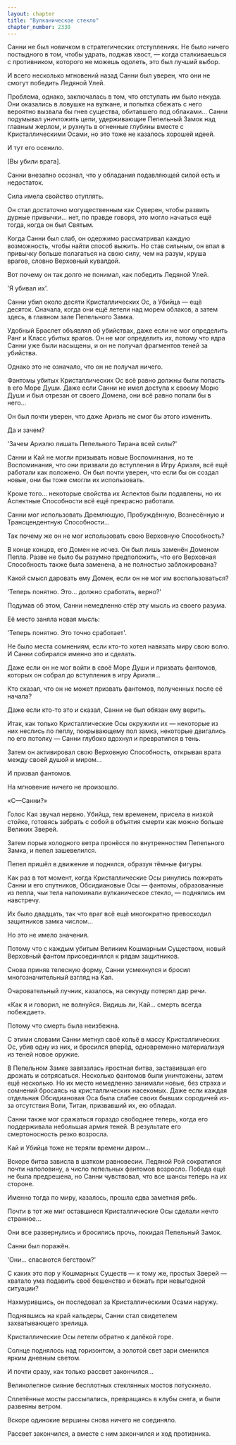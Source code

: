 ```yaml
---
layout: chapter
title: "Вулканическое стекло"
chapter_number: 2330
---
```




Санни не был новичком в стратегических отступлениях. Не было ничего постыдного в том, чтобы удрать, поджав хвост, — когда сталкиваешься с противником, которого не можешь одолеть, это был лучший выбор.

И всего несколько мгновений назад Санни был уверен, что они не смогут победить Ледяной Улей.

Проблема, однако, заключалась в том, что отступать им было некуда. Они оказались в ловушке на вулкане, и попытка сбежать с него вероятно вызвала бы гнев существа, обитавшего под облаками... Санни подумывал уничтожить цепи, удерживающие Пепельный Замок над главным жерлом, и рухнуть в огненные глубины вместе с Кристаллическими Осами, но это тоже не казалось хорошей идеей.

И тут его осенило.

[Вы убили врага].

Санни внезапно осознал, что у обладания подавляющей силой есть и недостаток.

Сила имела свойство отуплять.

Он стал достаточно могущественным как Суверен, чтобы развить дурные привычки... нет, по правде говоря, это могло начаться ещё тогда, когда он был Святым.

Когда Санни был слаб, он одержимо рассматривал каждую возможность, чтобы найти способ выжить. Но став сильным, он впал в привычку больше полагаться на свою силу, чем на разум, круша врагов, словно Верховный кувалдой.

Вот почему он так долго не понимал, как победить Ледяной Улей.

'Я убивал их'.

Санни убил около десяти Кристаллических Ос, а Убийца — ещё десяток. Сначала, когда они ещё летели над морем облаков, а затем здесь, в главном зале Пепельного Замка.

Удобный Браслет объявлял об убийствах, даже если не мог определить Ранг и Класс убитых врагов. Он не мог определить их, потому что ядра Санни уже были насыщены, и он не получал фрагментов теней за убийства.

Однако это не означало, что он не получал ничего.

Фантомы убитых Кристаллических Ос всё равно должны были попасть в его Море Души. Даже если Санни не имел доступа к своему Морю Души и был отрезан от своего Домена, они всё равно попали бы в него...

Он был почти уверен, что даже Ариэль не смог бы этого изменить.

Да и зачем?

'Зачем Ариэлю лишать Пепельного Тирана всей силы?'

Санни и Кай не могли призывать новые Воспоминания, но те Воспоминания, что они призвали до вступления в Игру Ариэля, всё ещё работали как положено. Он был почти уверен, что если бы он создал новые, они бы тоже смогли их использовать.

Кроме того... некоторые свойства их Аспектов были подавлены, но их Аспектные Способности всё ещё прекрасно работали.

Санни мог использовать Дремлющую, Пробуждённую, Вознесённую и Трансцендентную Способности...

Так почему же он не мог использовать свою Верховную Способность?

В конце концов, его Домен не исчез. Он был лишь заменён Доменом Пепла. Разве не было бы разумно предположить, что его Верховная Способность также была заменена, а не полностью заблокирована?

Какой смысл даровать ему Домен, если он не мог им воспользоваться?

'Теперь понятно. Это... должно сработать, верно?'

Подумав об этом, Санни немедленно стёр эту мысль из своего разума.

Её место заняла новая мысль:

'Теперь понятно. Это точно сработает'.

Не было места сомнениям, если кто-то хотел навязать миру свою волю. И Санни собирался именно это и сделать.

Даже если он не мог войти в своё Море Души и призвать фантомов, которых он собрал до вступления в игру Ариэля...

Кто сказал, что он не может призвать фантомов, полученных после её начала?

Даже если кто-то это и сказал, Санни не был обязан ему верить.

Итак, как только Кристаллические Осы окружили их — некоторые из них неслись по пеплу, покрывающему пол замка, некоторые двигались по его потолку — Санни глубоко вдохнул и превратился в тень.

Затем он активировал свою Верховную Способность, открывая врата между своей душой и миром...

И призвал фантомов.

На мгновение ничего не произошло.

«С—Санни?»

Голос Кая звучал нервно. Убийца, тем временем, присела в низкой стойке, готовясь забрать с собой в объятия смерти как можно больше Великих Зверей.

Затем порыв холодного ветра пронёсся по внутренностям Пепельного Замка, и пепел зашевелился.

Пепел пришёл в движение и поднялся, образуя тёмные фигуры.

Как раз в тот момент, когда Кристаллические Осы ринулись пожирать Санни и его спутников, Обсидиановые Осы — фантомы, образованные из пепла, чьи тела напоминали вулканическое стекло, — поднялись им навстречу.

Их было двадцать, так что враг всё ещё многократно превосходил защитников замка числом...

Но это не имело значения.

Потому что с каждым убитым Великим Кошмарным Существом, новый Верховный фантом присоединялся к рядам защитников.

Снова приняв телесную форму, Санни усмехнулся и бросил многозначительный взгляд на Кая.

Очаровательный лучник, казалось, на секунду потерял дар речи.

«Как я и говорил, не волнуйся. Видишь ли, Кай... смерть всегда побеждает».

Потому что смерть была неизбежна.

С этими словами Санни метнул своё копьё в массу Кристаллических Ос, убив одну из них, и бросился вперёд, одновременно материализуя из теней новое оружие.

В Пепельном Замке завязалась яростная битва, заставившая его дрожать и сотрясаться. Несколько фантомов были уничтожены, затем ещё несколько. Но их место немедленно занимали новые, без страха и сомнений бросаясь на кристаллических насекомых. Даже если каждая отдельная Обсидиановая Оса была слабее своих бывших сородичей из-за отсутствия Воли, Титан, призвавший их, ею обладал.

Санни также мог сражаться гораздо свободнее теперь, когда его поддерживала небольшая армия теней. В результате его смертоносность резко возросла.

Кай и Убийца тоже не теряли времени даром...

Вскоре битва зависла в шатком равновесии. Ледяной Рой сократился почти наполовину, а число пепельных фантомов возросло. Победа ещё не была предрешена, но Санни чувствовал, что все шансы теперь на их стороне.

Именно тогда по миру, казалось, прошла едва заметная рябь.

Почти в тот же миг оставшиеся Кристаллические Осы сделали нечто странное...

Они все развернулись и бросились прочь, покидая Пепельный Замок.

Санни был поражён.

'Они... спасаются бегством?'

С каких это пор у Кошмарных Существ — к тому же, простых Зверей — хватало ума подавить своё бешенство и бежать при невыгодной ситуации?

Нахмурившись, он последовал за Кристаллическими Осами наружу.

Поднявшись на край кальдеры, Санни стал свидетелем захватывающего зрелища.

Кристаллические Осы летели обратно к далёкой горе.

Солнце поднялось над горизонтом, а золотой свет зари сменился ярким дневным светом.

И почти сразу, как только рассвет закончился...

Великолепное сияние бесплотных стеклянных мостов потускнело.

Сплетённые мосты рассыпались, превращаясь в клубы снега, и были развеяны ветром.

Вскоре одинокие вершины снова ничего не соединяло.

Рассвет закончился, а вместе с ним закончился и ход противника.

